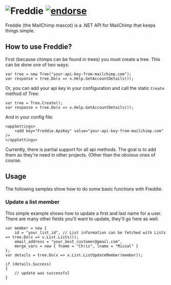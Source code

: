![Freddie](https://raw.github.com/ChrisMissal/Freddie/master/freddie.jpg) [![endorse](http://api.coderwall.com/chrismissal/endorsecount.png)](http://coderwall.com/chrismissal)
=======

Freddie (the MailChimp mascot) is a .NET API for MailChimp that keeps things simple.

How to use Freddie?
-------------------

First (because chimps can be found in trees) you must create a tree. This can be done one of two ways:

    var tree = new Tree("your-api-key-from-mailchimp.com");
    var response = tree.Do(x => x.Help.GetAccountDetails());

Or, you can add your api key in your configuration and call the static `Create` method of Tree:

    var tree = Tree.Create();
    var response = tree.Do(x => x.Help.GetAccountDetails());

And in your config file:

    <appSettings>
        <add key="Freddie.ApiKey" value="your-api-key-from-mailchimp.com" />
    </appSettings>

Currently, there is partial support for all api methods. The goal is to add them as they're need in other projects. (Other than the obvious ones of course.

## Usage

The following samples show how to do some basic functions with Freddie.

### Update a list member

This simple example shows how to update a first and last name for a user. There are many other fields you'll want to update, they'll go here as well.

    var member = new {
        id = "your_list_id", // List information can be fetched with Lists => tree.Do(x => x.List.Lists());
        email_address = "your_best_customer@gmail.com",
        merge_vars = new { fname = "Chris", lname = "Missal" }
    };
    var details = tree.Do(x => x.List.ListUpdateMember(member));

    if (details.Success)
    {
        // update was successful
    }

